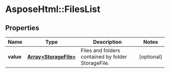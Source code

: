 # AsposeHtml::FilesList

## Properties
| Name      | Type                                           | Description                                        | Notes         |
|-----------|------------------------------------------------|----------------------------------------------------|---------------|
| **value** | [**Array&lt;StorageFile&gt;**](StorageFile.md) | Files and folders contained by folder StorageFile. | [optional]    | 
